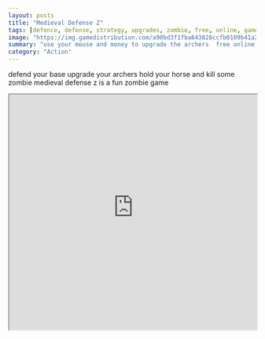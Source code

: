 ```yaml
---
layout: posts
title: "Medieval Defense Z"
tags: [defence, defense, strategy, upgrades, zombie, free, online, games, oyna, game, free, games, play, play, games]
image: "https://img.gamedistribution.com/a90bd3f1fba643828ccfb0109b41a252.jpg"
summary: "use your mouse and money to upgrade the archers  free online games oyna game free games play play games"
category: "Action"
---
```


defend your base upgrade your archers hold your horse and kill some zombie medieval defense z is a fun zombie game

<iframe width="100%" height="480px;" src="https://html5.gamedistribution.com/a90bd3f1fba643828ccfb0109b41a252/"></iframe>